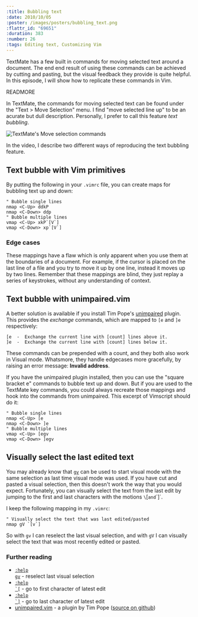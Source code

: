 ```yaml
--- 
:title: Bubbling text
:date: 2010/10/05
:poster: /images/posters/bubbling_text.png
:flattr_id: "69651"
:duration: 383
:number: 26
:tags: Editing text, Customizing Vim
---
```


TextMate has a few built in commands for moving selected text around a document. The end end result of using these commands can be achieved by cutting and pasting, but the visual feedback they provide is quite helpful. In this episode, I will show how to replicate these commands in Vim.

READMORE


In TextMate, the commands for moving selected text can be found under the "Text > Move Selection" menu. I find "move selected line up" to be an acurate but dull description. Personally, I prefer to call this feature *text bubbling*. 

![TextMate's Move selection commands](/images/blog/bubble-text.png)

In the video, I describe two different ways of reproducing the text bubbling feature.

## Text bubble with Vim primitives

By putting the following in your `.vimrc` file, you can create maps for bubbling text up and down:

```viml
" Bubble single lines
nmap <C-Up> ddkP
nmap <C-Down> ddp
" Bubble multiple lines
vmap <C-Up> xkP`[V`]
vmap <C-Down> xp`[V`]
```

### Edge cases

These mappings have a flaw which is only apparent when you use them at the boundaries of a document. For example, if the cursor is placed on the last line of a file and you try to move it up by one line, instead it moves up by two lines. Remember that these mappings are blind, they just replay a series of keystrokes, without any understanding of context.

## Text bubble with unimpaired.vim

A better solution is available if you install Tim Pope's [unimpaired][pair] plugin. This provides the *exchange* commands, which are mapped to `[e` and `]e` respectively:

    [e  -  Exchange the current line with [count] lines above it.
    ]e  -  Exchange the current line with [count] lines below it.

These commands can be prepended with a count, and they both also work in Visual mode. Whatsmore, they handle edgecases more gracefully, by raising an error message: **Invalid address**.

If you have the unimpaired plugin installed, then you can use the "square bracket e" commands to bubble text up and down. But if you are used to the TextMate key commands, you could always recreate those mappings and hook into the commands from unimpaired. This excerpt of Vimscript should do it:

```viml
" Bubble single lines
nmap <C-Up> [e
nmap <C-Down> ]e
" Bubble multiple lines
vmap <C-Up> [egv
vmap <C-Down> ]egv
```

## Visually select the last edited text

You may already know that [`gv`][reselect] can be used to start visual mode with the same selection as last time visual mode was used. If you have cut and pasted a visual selection, then this doesn't work the way that you would expect. Fortunately, you can visually select the text from the last edit by jumping to the first and last characters with the motions `\`[` and `\`]`.

I keep the following mapping in my `.vimrc`:

```viml
" Visually select the text that was last edited/pasted
nmap gV `[v`]
```

So with `gv` I can reselect the last visual selection, and with `gV` I can visually select the text that was most recently edited or pasted.

### Further reading

* <a href="http://vimdoc.sourceforge.net/htmldoc/visual.html#gv"><code>:help gv</code></a> - reselect last visual selection
* <a href="http://vimdoc.sourceforge.net/htmldoc/motion.html#'["><code>:help \`[</code></a> - go to first character of latest edit
* <a href="http://vimdoc.sourceforge.net/htmldoc/motion.html#']"><code>:help \`]</code></a> - go to last character of latest edit
* [unimpaired.vim][pair] - a plugin by Tim Pope ([source on github][pair_repo])

[pair]: http://www.vim.org/scripts/script.php?script_id=1590
[pair_repo]: http://github.com/tpope/vim-unimpaired
[edit_first]: http://vimdoc.sourceforge.net/htmldoc/motion.html#'[
[edit_last]: http://vimdoc.sourceforge.net/htmldoc/motion.html#']
[reselect]: http://vimdoc.sourceforge.net/htmldoc/visual.html#gv

